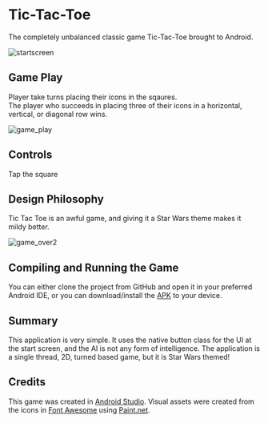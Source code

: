# Tic-Tac-Toe

The completely unbalanced classic game Tic-Tac-Toe brought to Android.

![startscreen](https://cloud.githubusercontent.com/assets/20728117/18770722/7d4f9c48-80fe-11e6-898f-f12c991fee1f.png)

Game Play
---

Player take turns placing their icons in the sqaures.  
The player who succeeds in placing three of their icons in a horizontal, vertical, or diagonal row wins.  

![game_play](https://cloud.githubusercontent.com/assets/20728117/18770895/96bb4dfc-80ff-11e6-915b-3bcb2985d323.png)

Controls
---
Tap the square  

Design Philosophy
---
Tic Tac Toe is an awful game, and giving it a Star Wars theme makes it mildy better.

![game_over2](https://cloud.githubusercontent.com/assets/20728117/18770897/997a1046-80ff-11e6-8813-1ce484ca8b20.png)

Compiling and Running the Game
---
You can either clone the project from GitHub and open it in your preferred Android IDE, or you can download/install the [APK][4] to your device.

Summary
---
This application is very simple. It uses the native button class for the UI at the start screen, and the AI is not any form of intelligence. The application is a single thread, 2D, turned based game, but it is Star Wars themed! 

Credits
---
This game was created in [Android Studio][1]. Visual assets were created from the icons in [Font Awesome][2] using [Paint.net][3].

[1]: https://developer.android.com/studio/index.html
[2]: http://fontawesome.io/
[3]: http://www.getpaint.net/index.html
[4]: https://github.com/Eliminster0/Tic-Tac-Toe/blob/master/TicTacToe/app/app-release.apk
